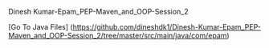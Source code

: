 Dinesh Kumar-Epam_PEP-Maven_and_OOP-Session_2

[Go To Java Files] (https://github.com/dineshdk1/Dinesh-Kumar-Epam_PEP-Maven_and_OOP-Session_2/tree/master/src/main/java/com/epam)
